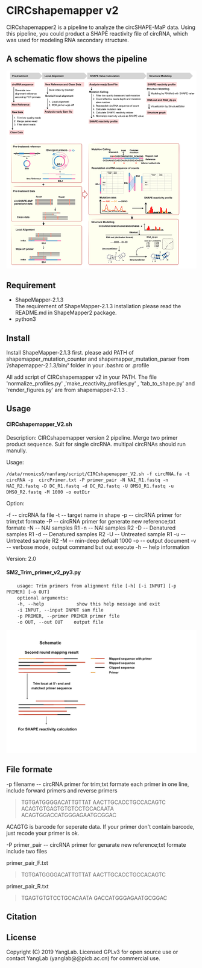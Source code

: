 CIRCshapemapper v2 
============================================
CIRCshapemapper2  is a pipeline to analyze the circSHAPE-MaP data. Using this pipeline, you could product a SHAPE reactivity file of circRNA, which was used for modeling RNA secondary structure.

A schematic flow shows the pipeline
-------------------------------------

![image](https://github.com/YangLab/CIRCshapemapper/blob/master/CIRCshapemapper%20v2/CIRCshapemapper%20v2%20pipeline.jpg)


Requirement
------------------------------------
* ShapeMapper-2.1.3   
The requirement of ShapeMapper-2.1.3 installation please read the README.md in ShapeMapper2 package. 
* python3

Install
------------------------------------
Install ShapeMapper-2.1.3 first.
please add PATH of shapemapper_mutation_counter and shapemapper_mutation_parser from ’/shapemapper-2.1.3/bin/‘ folder in your .bashrc or .profile

All add script of CIRCshapemapper v2 in your PATH. The file 'normalize_profiles.py' ,'make_reactivity_profiles.py' , 'tab_to_shape.py' and 'render_figures.py' are from  shapemapper-2.1.3 .



Usage
----------------------------------
#### CIRCshapemapper_V2.sh
Description:
	CIRCshapemapper version 2 pipeline. Merge two primer product sequence. Suit for single circRNA. multipal circRNAs should run manully.

Usage:

    /data/rnomics6/nanfang/script/CIRCshapemapper_V2.sh -f circRNA.fa -t circRNA -p  circPrimer.txt -P primer_pair -N NAI_R1.fastq -n NAI_R2.fastq -D DC_R1.fastq -d DC_R2.fastq -U DMSO_R1.fastq -u DMSO_R2.fastq -M 1000 -o outDir
Option:

 -f     -- circRNA fa file
 -t     -- target name in shape
 -p     -- circRNA primer for trim;txt formate
 -P		-- circRNA primer for generate new reference;txt formate
 -N     -- NAI samples R1
 -n     -- NAI samples R2
 -D     -- Denatured samples R1
 -d     -- Denatured samples R2
 -U     -- Untreated sample R1
 -u     -- Untreated sample R2
 -M     -- min-deep defualt 1000
 -o     -- output document
 -v     -- verbose mode, output command but out execute
 -h     -- help information

Version: 2.0




#### SM2_Trim_primer_v2_py3.py

		usage: Trim primers from alignment file [-h] [-i INPUT] [-p PRIMER] [-o OUT]
		optional arguments:
		-h, --help            show this help message and exit
		-i INPUT, --input INPUT sam file
		-p PRIMER, --primer PRIMER primer file 
		-o OUT, --out OUT    output file
![image](https://github.com/YangLab/circSHAPEmapper/blob/master/CIRCshapemapper%20v2/003.jpeg)


File formate
----------------------------------

-p  filename   -- circRNA primer for trim;txt formate
each primer in one line, include forward primers and reverse primers
>TGTGATGGGGACATTGTTAT
>AACTTGCACCTGCCACAGTC
>ACAGTGTGAGTGTGTCCTGCACAATA
>ACAGTGGACCATGGGAGAATGCGGAC

ACAGTG is barcode for seperate data. If your primer don't contain barcode, just recode your primer is ok. 



-P	primer_pair	-- circRNA primer for genarate new reference;txt formate 
include two files

primer_pair_F.txt
>TGTGATGGGGACATTGTTAT
>AACTTGCACCTGCCACAGTC

primer_pair_R.txt
>TGAGTGTGTCCTGCACAATA
>GACCATGGGAGAATGCGGAC
 
 
 

## Citation

## License
Copyright (C) 2019 YangLab. Licensed GPLv3 for open source use or contact YangLab (yanglab@@picb.ac.cn) for commercial use.
